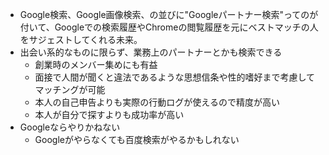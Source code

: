 
- Google検索、Google画像検索、の並びに"Googleパートナー検索"ってのが付いて、Googleでの検索履歴やChromeの閲覧履歴を元にベストマッチの人をサジェストしてくれる未来。
- 出会い系的なものに限らず、業務上のパートナーとかも検索できる
    - 創業時のメンバー集めにも有益
    - 面接で人間が聞くと違法であるような思想信条や性的嗜好まで考慮してマッチングが可能
    - 本人の自己申告よりも実際の行動ログが使えるので精度が高い
    - 本人が自分で探すよりも成功率が高い
- Googleならやりかねない
    - Googleがやらなくても百度検索がやるかもしれない

